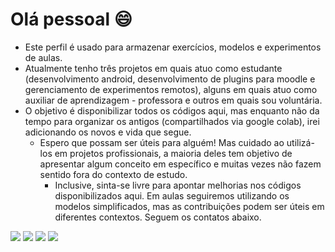 # Olá pessoal 😄 

- Este perfil é usado para armazenar exercícios, modelos e experimentos de aulas. 
- Atualmente tenho três projetos em quais atuo como estudante (desenvolvimento android, desenvolvimento de plugins para moodle e gerenciamento de experimentos remotos), alguns em quais atuo como auxiliar de aprendizagem - professora e outros em quais sou voluntária.
- O objetivo é disponibilizar todos os códigos aqui, mas enquanto não da tempo para organizar os antigos (compartilhados via google colab), irei adicionando os novos e vida que segue.
  - Espero que possam ser úteis para alguém! Mas cuidado ao utilizá-los em projetos profissionais, a maioria deles tem objetivo de apresentar algum conceito em específico e muitas vezes não fazem sentido fora do contexto de estudo. 
    -  Inclusive, sinta-se livre para apontar melhorias nos códigos disponibilizados aqui. Em aulas seguiremos utilizando os modelos simplificados, mas as contribuições podem ser úteis em diferentes contextos. Seguem os contatos abaixo.

[<img src="https://img.shields.io/badge/twitter-%231DA1F2.svg?&style=for-the-badge&logo=twitter&logoColor=white" />](https://twitter.com/Wilcilene_MKS) [<img src="https://img.shields.io/badge/linkedin-%230077B5.svg?&style=for-the-badge&logo=linkedin&logoColor=white" />](https://www.linkedin.com/in/wilcilene-maria-kowal-schratzenstaller-5b701596/) [<img src = "https://img.shields.io/badge/Gmail-D14836?style=for-the-badge&logo=gmail&logoColor=white">](mailto:wilcilenekowal@gmail.com) [<img src = "https://img.shields.io/badge/YouTube-FF0000?style=for-the-badge&logo=youtube&logoColor=white">](https://www.youtube.com/channel/UCi_rY_eIBTzCG773e8PcDbg)
<!--
**WSchratzenstaller/WSchratzenstaller** is a ✨ _special_ ✨ repository because its `README.md` (this file) appears on your GitHub profile.

Here are some ideas to get you started:

- 🔭 I’m currently working on ...
- 🌱 I’m currently learning ...
- 👯 I’m looking to collaborate on ...
- 🤔 I’m looking for help with ...
- 💬 Ask me about ...
- 📫 How to reach me: ...
- 😄 Pronouns: ...
- ⚡ Fun fact: ...
-->
